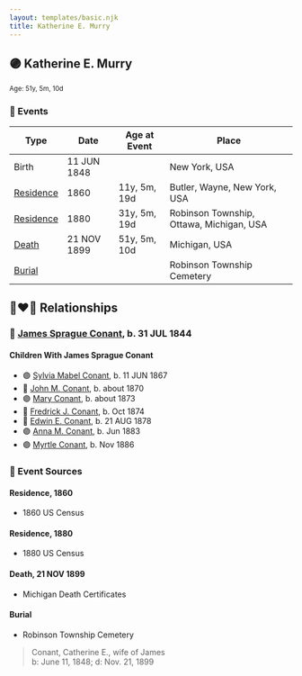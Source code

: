 ```yaml
---
layout: templates/basic.njk
title: Katherine E. Murry
---
```

## 🟣 Katherine E. Murry
<small>Age: 51y, 5m, 10d</small>

### 📆 Events

Type | Date | Age at Event | Place
------ | ------ | ------ | ------
Birth | 11 JUN 1848 |  | New York, USA
[Residence](#event-event-0) | 1860 | 11y, 5m, 19d | Butler, Wayne, New York, USA
[Residence](#event-event-1) | 1880 | 31y, 5m, 19d | Robinson Township, Ottawa, Michigan, USA
[Death](#event-event-6) | 21 NOV 1899 | 51y, 5m, 10d | Michigan, USA
[Burial](#event-event-7) |  |  | Robinson Township Cemetery

## 👩‍❤️‍👨 Relationships

### 🔵 [James Sprague Conant](/people/6/62404416), b. 31 JUL 1844

#### Children With James Sprague Conant
* 🟣 [Sylvia Mabel Conant](/people/8/88275832), b. 11 JUN 1867
* 🔵 [John M. Conant](/people/3/38989658), b. about 1870
* 🟣 [Mary Conant](/people/9/9630521), b. about 1873
* 🔵 [Fredrick J. Conant](/people/8/80092500), b. Oct 1874
* 🔵 [Edwin E. Conant](/people/9/92758405), b. 21 AUG 1878
* 🟣 [Anna M. Conant](/people/3/39387550), b. Jun 1883
* 🟣 [Myrtle Conant](/people/5/54992094), b. Nov 1886
### 📰 Event Sources

#### <a id="event-event-0"></a> Residence, 1860
* 1860 US Census

#### <a id="event-event-1"></a> Residence, 1880
* 1880 US Census

#### <a id="event-event-6"></a> Death, 21 NOV 1899
* Michigan Death Certificates

#### <a id="event-event-7"></a> Burial
* Robinson Township Cemetery
>   
  > Conant, Catherine E., wife of James  
  > b: June 11, 1848; d: Nov. 21, 1899
